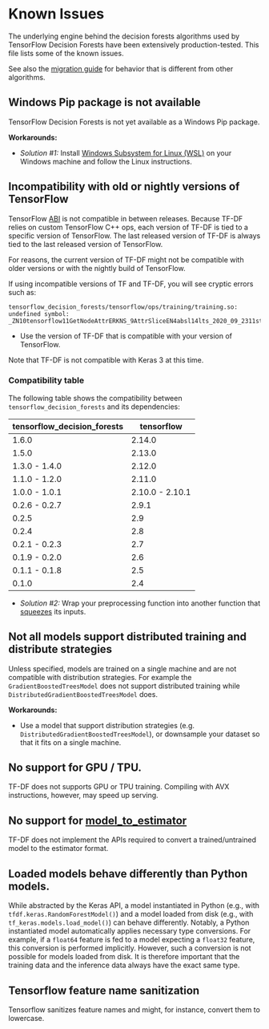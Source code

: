 # Known Issues

The underlying engine behind the decision forests algorithms used by TensorFlow
Decision Forests have been extensively production-tested. This file lists some
of the known issues.

See also the [migration guide](migration.md) for behavior that is different from
other algorithms.

## Windows Pip package is not available

TensorFlow Decision Forests is not yet available as a Windows Pip package.

**Workarounds:**

-   *Solution #1:* Install
    [Windows Subsystem for Linux (WSL)](https://en.wikipedia.org/wiki/Windows_Subsystem_for_Linux)
    on your Windows machine and follow the Linux instructions.

## Incompatibility with old or nightly versions of TensorFlow

TensorFlow [ABI](https://en.wikipedia.org/wiki/Application_binary_interface) is
not compatible in between releases. Because TF-DF relies on custom TensorFlow
C++ ops, each version of TF-DF is tied to a specific version of TensorFlow. The
last released version of TF-DF is always tied to the last released version of
TensorFlow.

For reasons, the current version of TF-DF might not be compatible with older
versions or with the nightly build of TensorFlow.

If using incompatible versions of TF and TF-DF, you will see cryptic errors such
as:

```
tensorflow_decision_forests/tensorflow/ops/training/training.so: undefined symbol: _ZN10tensorflow11GetNodeAttrERKNS_9AttrSliceEN4absl14lts_2020_09_2311string_viewEPSs
```

-   Use the version of TF-DF that is compatible with your version of TensorFlow.

Note that TF-DF is not compatible with Keras 3 at this time.

### Compatibility table

The following table shows the compatibility between
`tensorflow_decision_forests` and its dependencies:

tensorflow_decision_forests | tensorflow
--------------------------- | ---------------
1.6.0                       | 2.14.0
1.5.0                       | 2.13.0
1.3.0 - 1.4.0               | 2.12.0
1.1.0 - 1.2.0               | 2.11.0
1.0.0 - 1.0.1               | 2.10.0 - 2.10.1
0.2.6 - 0.2.7               | 2.9.1
0.2.5                       | 2.9
0.2.4                       | 2.8
0.2.1 - 0.2.3               | 2.7
0.1.9 - 0.2.0               | 2.6
0.1.1 - 0.1.8               | 2.5
0.1.0                       | 2.4

-   *Solution #2:* Wrap your preprocessing function into another function that
    [squeezes](https://www.tensorflow.org/api_docs/python/tf/squeeze) its
    inputs.

## Not all models support distributed training and distribute strategies

Unless specified, models are trained on a single machine and are not compatible
with distribution strategies. For example the `GradientBoostedTreesModel` does
not support distributed training while `DistributedGradientBoostedTreesModel`
does.

**Workarounds:**

-   Use a model that support distribution strategies (e.g.
    `DistributedGradientBoostedTreesModel`), or downsample your dataset so that
    it fits on a single machine.

## No support for GPU / TPU.

TF-DF does not supports GPU or TPU training. Compiling with AVX instructions,
however, may speed up serving.

## No support for [model_to_estimator](https://www.tensorflow.org/api_docs/python/tf/keras/estimator/model_to_estimator)

TF-DF does not implement the APIs required to convert a trained/untrained model
to the estimator format.

## Loaded models behave differently than Python models.

While abstracted by the Keras API, a model instantiated in Python (e.g., with
`tfdf.keras.RandomForestModel()`) and a model loaded from disk (e.g., with
`tf_keras.models.load_model()`) can behave differently. Notably, a Python
instantiated model automatically applies necessary type conversions. For
example, if a `float64` feature is fed to a model expecting a `float32` feature,
this conversion is performed implicitly. However, such a conversion is not
possible for models loaded from disk. It is therefore important that the
training data and the inference data always have the exact same type.

## Tensorflow feature name sanitization

Tensorflow sanitizes feature names and might, for instance, convert them to
lowercase.

